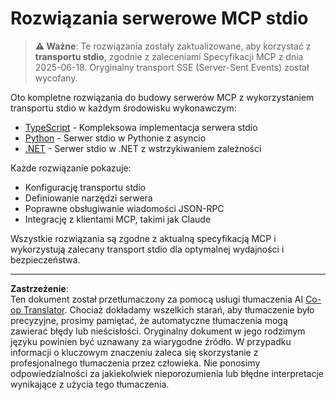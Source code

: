 <!--
CO_OP_TRANSLATOR_METADATA:
{
  "original_hash": "e378b47e0361b7a9b0dab7a0306878c8",
  "translation_date": "2025-08-26T20:01:27+00:00",
  "source_file": "03-GettingStarted/05-stdio-server/solution/README.md",
  "language_code": "pl"
}
-->
# Rozwiązania serwerowe MCP stdio

> **⚠️ Ważne**: Te rozwiązania zostały zaktualizowane, aby korzystać z **transportu stdio**, zgodnie z zaleceniami Specyfikacji MCP z dnia 2025-06-18. Oryginalny transport SSE (Server-Sent Events) został wycofany.

Oto kompletne rozwiązania do budowy serwerów MCP z wykorzystaniem transportu stdio w każdym środowisku wykonawczym:

- [TypeScript](../../../../../03-GettingStarted/05-stdio-server/solution/typescript) - Kompleksowa implementacja serwera stdio
- [Python](../../../../../03-GettingStarted/05-stdio-server/solution/python) - Serwer stdio w Pythonie z asyncio
- [.NET](../../../../../03-GettingStarted/05-stdio-server/solution/dotnet) - Serwer stdio w .NET z wstrzykiwaniem zależności

Każde rozwiązanie pokazuje:
- Konfigurację transportu stdio
- Definiowanie narzędzi serwera
- Poprawne obsługiwanie wiadomości JSON-RPC
- Integrację z klientami MCP, takimi jak Claude

Wszystkie rozwiązania są zgodne z aktualną specyfikacją MCP i wykorzystują zalecany transport stdio dla optymalnej wydajności i bezpieczeństwa.

---

**Zastrzeżenie**:  
Ten dokument został przetłumaczony za pomocą usługi tłumaczenia AI [Co-op Translator](https://github.com/Azure/co-op-translator). Chociaż dokładamy wszelkich starań, aby tłumaczenie było precyzyjne, prosimy pamiętać, że automatyczne tłumaczenia mogą zawierać błędy lub nieścisłości. Oryginalny dokument w jego rodzimym języku powinien być uznawany za wiarygodne źródło. W przypadku informacji o kluczowym znaczeniu zaleca się skorzystanie z profesjonalnego tłumaczenia przez człowieka. Nie ponosimy odpowiedzialności za jakiekolwiek nieporozumienia lub błędne interpretacje wynikające z użycia tego tłumaczenia.